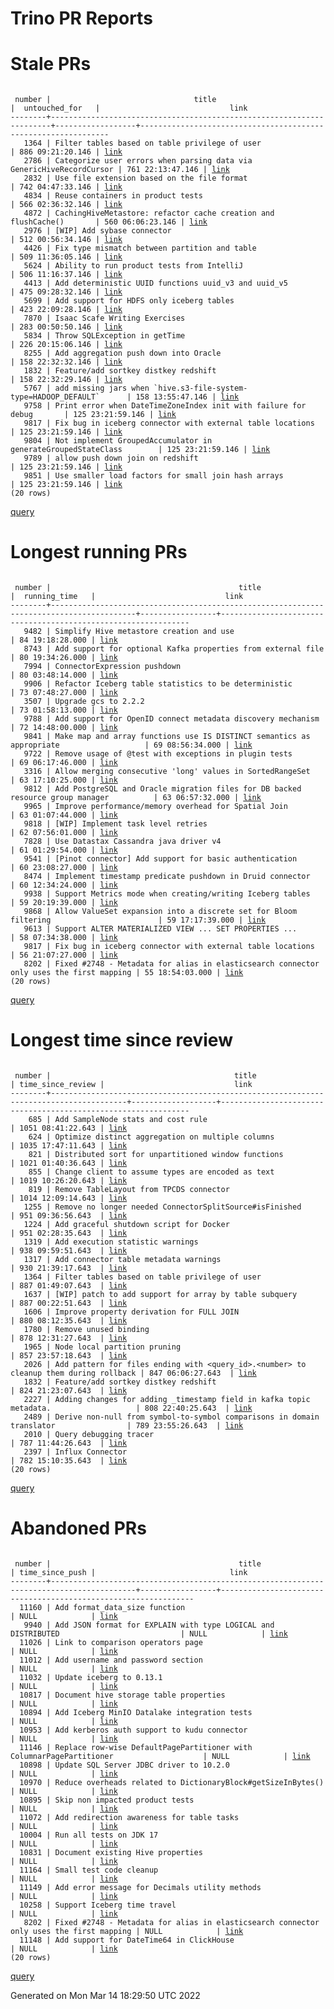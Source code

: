 Trino PR Reports
=======

#  Stale PRs
<pre><code>
 number |                                title                                 |  untouched_for   |                             link                              
--------+----------------------------------------------------------------------+------------------+---------------------------------------------------------------
   1364 | Filter tables based on table privilege of user                       | 886 09:21:20.146 | <a href="https://github.com/trinodb/trino/pull/1364">link</a> 
   2786 | Categorize user errors when parsing data via GenericHiveRecordCursor | 761 22:13:47.146 | <a href="https://github.com/trinodb/trino/pull/2786">link</a> 
   2832 | Use file extension based on the file format                          | 742 04:47:33.146 | <a href="https://github.com/trinodb/trino/pull/2832">link</a> 
   4834 | Reuse containers in product tests                                    | 566 02:36:32.146 | <a href="https://github.com/trinodb/trino/pull/4834">link</a> 
   4872 | CachingHiveMetastore: refactor cache creation and flushCache()       | 560 06:06:23.146 | <a href="https://github.com/trinodb/trino/pull/4872">link</a> 
   2976 | [WIP] Add sybase connector                                           | 512 00:56:34.146 | <a href="https://github.com/trinodb/trino/pull/2976">link</a> 
   4426 | Fix type mismatch between partition and table                        | 509 11:36:05.146 | <a href="https://github.com/trinodb/trino/pull/4426">link</a> 
   5624 | Ability to run product tests from IntelliJ                           | 506 11:16:37.146 | <a href="https://github.com/trinodb/trino/pull/5624">link</a> 
   4413 | Add deterministic UUID functions uuid_v3 and uuid_v5                 | 475 09:28:32.146 | <a href="https://github.com/trinodb/trino/pull/4413">link</a> 
   5699 | Add support for HDFS only iceberg tables                             | 423 22:09:28.146 | <a href="https://github.com/trinodb/trino/pull/5699">link</a> 
   7870 | Isaac Scafe Writing Exercises                                        | 283 00:50:50.146 | <a href="https://github.com/trinodb/trino/pull/7870">link</a> 
   5834 | Throw SQLException in getTime                                        | 226 20:15:06.146 | <a href="https://github.com/trinodb/trino/pull/5834">link</a> 
   8255 | Add aggregation push down into Oracle                                | 158 22:32:32.146 | <a href="https://github.com/trinodb/trino/pull/8255">link</a> 
   1832 | Feature/add sortkey distkey redshift                                 | 158 22:32:29.146 | <a href="https://github.com/trinodb/trino/pull/1832">link</a> 
   5767 | add missing jars when `hive.s3-file-system-type=HADOOP_DEFAULT`      | 158 13:55:47.146 | <a href="https://github.com/trinodb/trino/pull/5767">link</a> 
   9758 | Print error when DateTimeZoneIndex init with failure for debug       | 125 23:21:59.146 | <a href="https://github.com/trinodb/trino/pull/9758">link</a> 
   9817 | Fix bug in iceberg connector with external table locations           | 125 23:21:59.146 | <a href="https://github.com/trinodb/trino/pull/9817">link</a> 
   9804 | Not implement GroupedAccumulator in generateGroupedStateClass        | 125 23:21:59.146 | <a href="https://github.com/trinodb/trino/pull/9804">link</a> 
   9789 | allow push down join on redshift                                     | 125 23:21:59.146 | <a href="https://github.com/trinodb/trino/pull/9789">link</a> 
   9851 | Use smaller load factors for small join hash arrays                  | 125 23:21:59.146 | <a href="https://github.com/trinodb/trino/pull/9851">link</a> 
(20 rows)
</code></pre>
[query](https://github.com/nineinchnick/trino-cicd/blob/061389f43696ffea279e798038ff643450730f39/sql/pr/stale-prs.sql)

#  Longest running PRs
<pre><code>
 number |                                          title                                          |  running_time   |                             link                              
--------+-----------------------------------------------------------------------------------------+-----------------+---------------------------------------------------------------
   9482 | Simplify Hive metastore creation and use                                                | 84 19:18:28.000 | <a href="https://github.com/trinodb/trino/pull/9482">link</a> 
   8743 | Add support for optional Kafka properties from external file                            | 80 19:34:26.000 | <a href="https://github.com/trinodb/trino/pull/8743">link</a> 
   7994 | ConnectorExpression pushdown                                                            | 80 03:48:14.000 | <a href="https://github.com/trinodb/trino/pull/7994">link</a> 
   9906 | Refactor Iceberg table statistics to be deterministic                                   | 73 07:48:27.000 | <a href="https://github.com/trinodb/trino/pull/9906">link</a> 
   3507 | Upgrade gcs to 2.2.2                                                                    | 73 01:58:13.000 | <a href="https://github.com/trinodb/trino/pull/3507">link</a> 
   9788 | Add support for OpenID connect metadata discovery mechanism                             | 72 14:48:00.000 | <a href="https://github.com/trinodb/trino/pull/9788">link</a> 
   9841 | Make map and array functions use IS DISTINCT semantics as appropriate                   | 69 08:56:34.000 | <a href="https://github.com/trinodb/trino/pull/9841">link</a> 
   9722 | Remove usage of @test with exceptions in plugin tests                                   | 69 06:17:46.000 | <a href="https://github.com/trinodb/trino/pull/9722">link</a> 
   3316 | Allow merging consecutive 'long' values in SortedRangeSet                               | 63 17:10:25.000 | <a href="https://github.com/trinodb/trino/pull/3316">link</a> 
   9812 | Add PostgreSQL and Oracle migration files for DB backed resource group manager          | 63 06:57:32.000 | <a href="https://github.com/trinodb/trino/pull/9812">link</a> 
   9965 | Improve performance/memory overhead for Spatial Join                                    | 63 01:07:44.000 | <a href="https://github.com/trinodb/trino/pull/9965">link</a> 
   9818 | [WIP] Implement task level retries                                                      | 62 07:56:01.000 | <a href="https://github.com/trinodb/trino/pull/9818">link</a> 
   7828 | Use Datastax Cassandra java driver v4                                                   | 61 01:29:54.000 | <a href="https://github.com/trinodb/trino/pull/7828">link</a> 
   9541 | [Pinot connector] Add support for basic authentication                                  | 60 23:08:27.000 | <a href="https://github.com/trinodb/trino/pull/9541">link</a> 
   8474 | Implement timestamp predicate pushdown in Druid connector                               | 60 12:34:24.000 | <a href="https://github.com/trinodb/trino/pull/8474">link</a> 
   9938 | Support Metrics mode when creating/writing Iceberg tables                               | 59 20:19:39.000 | <a href="https://github.com/trinodb/trino/pull/9938">link</a> 
   9868 | Allow ValueSet expansion into a discrete set for Bloom filtering                        | 59 17:17:39.000 | <a href="https://github.com/trinodb/trino/pull/9868">link</a> 
   9613 | Support ALTER MATERIALIZED VIEW ... SET PROPERTIES ...                                  | 58 07:34:38.000 | <a href="https://github.com/trinodb/trino/pull/9613">link</a> 
   9817 | Fix bug in iceberg connector with external table locations                              | 56 21:07:27.000 | <a href="https://github.com/trinodb/trino/pull/9817">link</a> 
   8202 | Fixed #2748 - Metadata for alias in elasticsearch connector only uses the first mapping | 55 18:54:03.000 | <a href="https://github.com/trinodb/trino/pull/8202">link</a> 
(20 rows)
</code></pre>
[query](https://github.com/nineinchnick/trino-cicd/blob/061389f43696ffea279e798038ff643450730f39/sql/pr/running-prs.sql)

#  Longest time since review
<pre><code>
 number |                                         title                                         | time_since_review |                             link                              
--------+---------------------------------------------------------------------------------------+-------------------+---------------------------------------------------------------
    685 | Add SampleNode stats and cost rule                                                    | 1051 08:41:22.643 | <a href="https://github.com/trinodb/trino/pull/685">link</a>  
    624 | Optimize distinct aggregation on multiple columns                                     | 1035 17:47:11.643 | <a href="https://github.com/trinodb/trino/pull/624">link</a>  
    821 | Distributed sort for unpartitioned window functions                                   | 1021 01:40:36.643 | <a href="https://github.com/trinodb/trino/pull/821">link</a>  
    855 | Change client to assume types are encoded as text                                     | 1019 10:26:20.643 | <a href="https://github.com/trinodb/trino/pull/855">link</a>  
    819 | Remove TableLayout from TPCDS connector                                               | 1014 12:09:14.643 | <a href="https://github.com/trinodb/trino/pull/819">link</a>  
   1255 | Remove no longer needed ConnectorSplitSource#isFinished                               | 951 09:36:56.643  | <a href="https://github.com/trinodb/trino/pull/1255">link</a> 
   1224 | Add graceful shutdown script for Docker                                               | 951 02:28:35.643  | <a href="https://github.com/trinodb/trino/pull/1224">link</a> 
   1319 | Add execution statistic warnings                                                      | 938 09:59:51.643  | <a href="https://github.com/trinodb/trino/pull/1319">link</a> 
   1317 | Add connector table metadata warnings                                                 | 930 21:39:17.643  | <a href="https://github.com/trinodb/trino/pull/1317">link</a> 
   1364 | Filter tables based on table privilege of user                                        | 887 01:49:07.643  | <a href="https://github.com/trinodb/trino/pull/1364">link</a> 
   1637 | [WIP] patch to add support for array by table subquery                                | 887 00:22:51.643  | <a href="https://github.com/trinodb/trino/pull/1637">link</a> 
   1606 | Improve property derivation for FULL JOIN                                             | 880 08:12:35.643  | <a href="https://github.com/trinodb/trino/pull/1606">link</a> 
   1780 | Remove unused binding                                                                 | 878 12:31:27.643  | <a href="https://github.com/trinodb/trino/pull/1780">link</a> 
   1965 | Node local partition pruning                                                          | 857 23:57:18.643  | <a href="https://github.com/trinodb/trino/pull/1965">link</a> 
   2026 | Add pattern for files ending with &lt;query_id&gt;.&lt;number&gt; to cleanup them during rollback | 847 06:06:27.643  | <a href="https://github.com/trinodb/trino/pull/2026">link</a> 
   1832 | Feature/add sortkey distkey redshift                                                  | 824 21:23:07.643  | <a href="https://github.com/trinodb/trino/pull/1832">link</a> 
   2227 | Adding changes for adding _timestamp field in kafka topic metadata.                   | 808 22:40:25.643  | <a href="https://github.com/trinodb/trino/pull/2227">link</a> 
   2489 | Derive non-null from symbol-to-symbol comparisons in domain translator                | 789 23:55:26.643  | <a href="https://github.com/trinodb/trino/pull/2489">link</a> 
   2010 | Query debugging tracer                                                                | 787 11:44:26.643  | <a href="https://github.com/trinodb/trino/pull/2010">link</a> 
   2397 | Influx Connector                                                                      | 782 15:10:35.643  | <a href="https://github.com/trinodb/trino/pull/2397">link</a> 
(20 rows)
</code></pre>
[query](https://github.com/nineinchnick/trino-cicd/blob/061389f43696ffea279e798038ff643450730f39/sql/pr/awaiting-review.sql)

#  Abandoned PRs
<pre><code>
 number |                                          title                                          | time_since_push |                              link                              
--------+-----------------------------------------------------------------------------------------+-----------------+----------------------------------------------------------------
  11160 | Add format_data_size function                                                           | NULL            | <a href="https://github.com/trinodb/trino/pull/11160">link</a> 
   9940 | Add JSON format for EXPLAIN with type LOGICAL and DISTRIBUTED                           | NULL            | <a href="https://github.com/trinodb/trino/pull/9940">link</a>  
  11026 | Link to comparison operators page                                                       | NULL            | <a href="https://github.com/trinodb/trino/pull/11026">link</a> 
  11012 | Add username and password section                                                       | NULL            | <a href="https://github.com/trinodb/trino/pull/11012">link</a> 
  11032 | Update iceberg to 0.13.1                                                                | NULL            | <a href="https://github.com/trinodb/trino/pull/11032">link</a> 
  10817 | Document hive storage table properties                                                  | NULL            | <a href="https://github.com/trinodb/trino/pull/10817">link</a> 
  10894 | Add Iceberg MinIO Datalake integration tests                                            | NULL            | <a href="https://github.com/trinodb/trino/pull/10894">link</a> 
  10953 | Add kerberos auth support to kudu connector                                             | NULL            | <a href="https://github.com/trinodb/trino/pull/10953">link</a> 
  11146 | Replace row-wise DefaultPagePartitioner with ColumnarPagePartitioner                    | NULL            | <a href="https://github.com/trinodb/trino/pull/11146">link</a> 
  10898 | Update SQL Server JDBC driver to 10.2.0                                                 | NULL            | <a href="https://github.com/trinodb/trino/pull/10898">link</a> 
  10970 | Reduce overheads related to DictionaryBlock#getSizeInBytes()                            | NULL            | <a href="https://github.com/trinodb/trino/pull/10970">link</a> 
  10895 | Skip non impacted product tests                                                         | NULL            | <a href="https://github.com/trinodb/trino/pull/10895">link</a> 
  11072 | Add redirection awareness for table tasks                                               | NULL            | <a href="https://github.com/trinodb/trino/pull/11072">link</a> 
  10004 | Run all tests on JDK 17                                                                 | NULL            | <a href="https://github.com/trinodb/trino/pull/10004">link</a> 
  10831 | Document existing Hive properties                                                       | NULL            | <a href="https://github.com/trinodb/trino/pull/10831">link</a> 
  11164 | Small test code cleanup                                                                 | NULL            | <a href="https://github.com/trinodb/trino/pull/11164">link</a> 
  11149 | Add error message for Decimals utility methods                                          | NULL            | <a href="https://github.com/trinodb/trino/pull/11149">link</a> 
  10258 | Support Iceberg time travel                                                             | NULL            | <a href="https://github.com/trinodb/trino/pull/10258">link</a> 
   8202 | Fixed #2748 - Metadata for alias in elasticsearch connector only uses the first mapping | NULL            | <a href="https://github.com/trinodb/trino/pull/8202">link</a>  
  11148 | Add support for DateTime64 in ClickHouse                                                | NULL            | <a href="https://github.com/trinodb/trino/pull/11148">link</a> 
(20 rows)
</code></pre>
[query](https://github.com/nineinchnick/trino-cicd/blob/061389f43696ffea279e798038ff643450730f39/sql/pr/abandoned-prs.sql)

Generated on Mon Mar 14 18:29:50 UTC 2022
